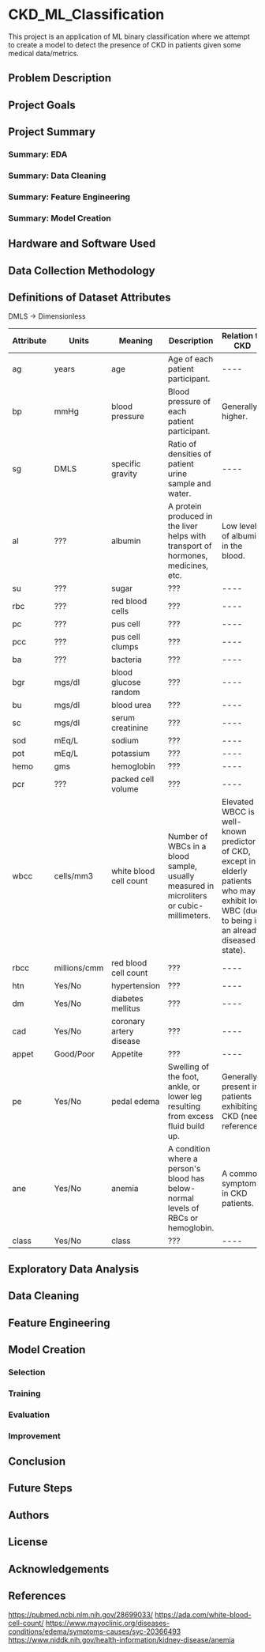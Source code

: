 # CKD_ML_Classification
This project is an application of ML binary classification where we attempt to create a model to detect the presence of CKD in patients given some medical data/metrics.

## Problem Description
## Project Goals

## Project Summary
### Summary: EDA
### Summary: Data Cleaning
### Summary: Feature Engineering
### Summary: Model Creation

## Hardware and Software Used
## Data Collection Methodology

## Definitions of Dataset Attributes

DMLS -> Dimensionless

Attribute | Units | Meaning | Description | Relation to CKD
---- | ---- | ---- | ---- | ----
ag | years | age | Age of each patient participant. | ----
bp | mmHg | blood pressure | Blood pressure of each patient participant. | Generally higher.
sg | DMLS | specific gravity | Ratio of densities of patient urine sample and water. | ----
al | ??? | albumin | A protein produced in the liver helps with transport of hormones, medicines, etc. | Low levels of albumin in the blood.
su | ??? | sugar | ??? | ----
rbc | ??? | red blood cells | ??? | ----
pc | ??? | pus cell | ??? | ----
pcc | ??? | pus cell clumps | ??? | ----
ba | ??? | bacteria | ??? | ----
bgr | mgs/dl | blood glucose random | ??? | ----
bu | mgs/dl | blood urea | ??? | ----
sc | mgs/dl | serum creatinine | ??? | ----
sod | mEq/L | sodium | ??? | ----
pot | mEq/L | potassium | ??? | ----
hemo | gms | hemoglobin | ??? | ----
pcr | ??? | packed cell volume | ??? | ----
wbcc | cells/mm3| white blood cell count | Number of WBCs in a blood sample, usually measured in microliters or cubic-millimeters. | Elevated WBCC is a well-known predictor of CKD, except in elderly patients who may exhibit low WBC (due to being in an already diseased state).
rbcc | millions/cmm | red blood cell count | ??? | ----
htn | Yes/No | hypertension | ??? | ----
dm | Yes/No | diabetes mellitus | ??? | ----
cad | Yes/No | coronary artery disease | ??? | ----
appet | Good/Poor | Appetite | ??? | ----
pe | Yes/No | pedal edema | Swelling of the foot, ankle, or lower leg resulting from excess fluid build up.  | Generally present in patients exhibiting CKD (need reference).
ane | Yes/No | anemia | A condition where a person's blood has below-normal levels of RBCs or hemoglobin. | A common symptom in CKD patients.
class | Yes/No | class | ??? | ----

## Exploratory Data Analysis
## Data Cleaning
## Feature Engineering

## Model Creation
### Selection
### Training
### Evaluation
### Improvement

## Conclusion
## Future Steps
## Authors
## License
## Acknowledgements

## References
https://pubmed.ncbi.nlm.nih.gov/28699033/
https://ada.com/white-blood-cell-count/
https://www.mayoclinic.org/diseases-conditions/edema/symptoms-causes/syc-20366493
https://www.niddk.nih.gov/health-information/kidney-disease/anemia

